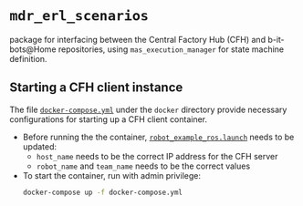 # `mdr_erl_scenarios`
package for interfacing between the Central Factory Hub (CFH) and b-it-bots@Home repositories, using
`mas_execution_manager` for state machine definition.

## Starting a CFH client instance
The file [`docker-compose.yml`](docker/docker-compose.yml) under the `docker` directory provide necessary configurations
for starting up a CFH client container.
* Before running the the container, [`robot_example_ros.launch`](docker/robot_example_ros.launch) needs to be updated:
    - `host_name` needs to be the correct IP address for the CFH server
    - `robot_name` and `team_name` needs to be the correct values
* To start the container, run with admin privilege:
    ```bash
    docker-compose up -f docker-compose.yml
    ```
